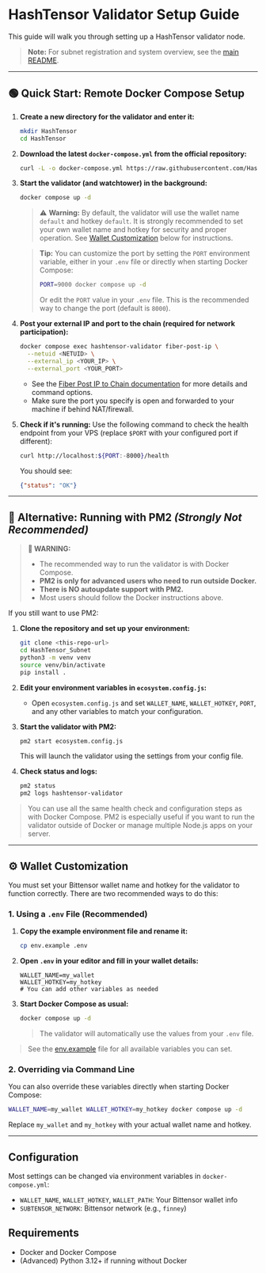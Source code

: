 # HashTensor Validator Setup Guide

This guide will walk you through setting up a HashTensor validator node.

> **Note:** For subnet registration and system overview, see the [main README](../README.md).

---

## 🟢 Quick Start: Remote Docker Compose Setup

1. **Create a new directory for the validator and enter it:**
   ```sh
   mkdir HashTensor
   cd HashTensor
   ```

2. **Download the latest `docker-compose.yml` from the official repository:**
   ```sh
   curl -L -o docker-compose.yml https://raw.githubusercontent.com/HashTensor/HashTensor_Subnet/main/docker-compose.yml
   ```

3. **Start the validator (and watchtower) in the background:**
   ```sh
   docker compose up -d
   ```
   > ⚠️ **Warning:** By default, the validator will use the wallet name `default` and hotkey `default`. It is strongly recommended to set your own wallet name and hotkey for security and proper operation. See [Wallet Customization](#wallet-customization) below for instructions.
   
   > **Tip:** You can customize the port by setting the `PORT` environment variable, either in your `.env` file or directly when starting Docker Compose:
   >
   > ```sh
   > PORT=9000 docker compose up -d
   > ```
   >
   > Or edit the `PORT` value in your `.env` file. This is the recommended way to change the port (default is `8000`).

4. **Post your external IP and port to the chain (required for network participation):**
   ```sh
   docker compose exec hashtensor-validator fiber-post-ip \
     --netuid <NETUID> \
     --external_ip <YOUR_IP> \
     --external_port <YOUR_PORT>
   ```
   - See the [Fiber Post IP to Chain documentation](https://fiber.sn19.ai/how-it-works/post-ip-to-chain/) for more details and command options.
   - Make sure the port you specify is open and forwarded to your machine if behind NAT/firewall.

5. **Check if it's running:**
   Use the following command to check the health endpoint from your VPS (replace `$PORT` with your configured port if different):
   ```sh
   curl http://localhost:${PORT:-8000}/health
   ```
   You should see:
   ```json
   {"status": "OK"}
   ```

---

## 🛑 Alternative: Running with PM2 *(Strongly Not Recommended)*

> **🛑 WARNING:**
> - The recommended way to run the validator is with Docker Compose.
> - **PM2 is only for advanced users who need to run outside Docker.**
> - **There is NO autoupdate support with PM2.**
> - Most users should follow the Docker instructions above.

If you still want to use PM2:

1. **Clone the repository and set up your environment:**
   ```sh
   git clone <this-repo-url>
   cd HashTensor_Subnet
   python3 -m venv venv
   source venv/bin/activate
   pip install .
   ```

2. **Edit your environment variables in `ecosystem.config.js`:**
   - Open `ecosystem.config.js` and set `WALLET_NAME`, `WALLET_HOTKEY`, `PORT`, and any other variables to match your configuration.

3. **Start the validator with PM2:**
   ```sh
   pm2 start ecosystem.config.js
   ```
   This will launch the validator using the settings from your config file.

4. **Check status and logs:**
   ```sh
   pm2 status
   pm2 logs hashtensor-validator
   ```

> You can use all the same health check and configuration steps as with Docker Compose. PM2 is especially useful if you want to run the validator outside of Docker or manage multiple Node.js apps on your server.

---

## ⚙️ Wallet Customization

You must set your Bittensor wallet name and hotkey for the validator to function correctly. There are two recommended ways to do this:

### 1. Using a `.env` File (Recommended)

1. **Copy the example environment file and rename it:**
   ```sh
   cp env.example .env
   ```
2. **Open `.env` in your editor and fill in your wallet details:**
   ```env
   WALLET_NAME=my_wallet
   WALLET_HOTKEY=my_hotkey
   # You can add other variables as needed
   ```
3. **Start Docker Compose as usual:**
   ```sh
   docker compose up -d
   ```
   > The validator will automatically use the values from your `.env` file.

> See the [env.example](../env.example) file for all available variables you can set.

### 2. Overriding via Command Line

You can also override these variables directly when starting Docker Compose:

```sh
WALLET_NAME=my_wallet WALLET_HOTKEY=my_hotkey docker compose up -d
```

Replace `my_wallet` and `my_hotkey` with your actual wallet name and hotkey.

---

## Configuration
Most settings can be changed via environment variables in `docker-compose.yml`:
- `WALLET_NAME`, `WALLET_HOTKEY`, `WALLET_PATH`: Your Bittensor wallet info
- `SUBTENSOR_NETWORK`: Bittensor network (e.g., `finney`)

## Requirements
- Docker and Docker Compose
- (Advanced) Python 3.12+ if running without Docker 